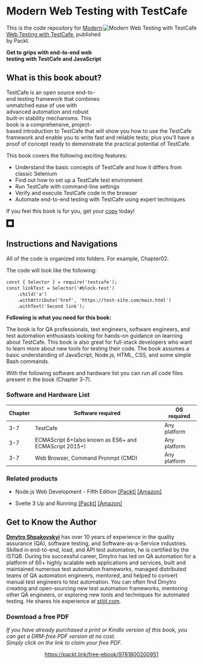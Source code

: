 # Modern Web Testing with TestCafe

<a href="https://www.packtpub.com/product/modern-web-testing-with-testcafe/9781800200951?utm_source=github&utm_medium=repository&utm_campaign=9781800200951"><img src="https://static.packt-cdn.com/products/9781800200951/cover/smaller" alt="Modern Web Testing with TestCafe" height="256px" align="right"></a>

This is the code repository for [Modern Web Testing with TestCafe](https://www.packtpub.com/product/modern-web-testing-with-testcafe/9781800200951?utm_source=github&utm_medium=repository&utm_campaign=9781800200951), published by Packt.

**Get to grips with end-to-end web testing with TestCafe and JavaScript**

## What is this book about?
TestCafe is an open source end-to-end testing framework that combines unmatched ease of use with advanced automation and robust built-in stability mechanisms. This book is a comprehensive, project-based introduction to TestCafe that will show you how to use the TestCafe framework and enable you to write fast and reliable tests; plus you’ll have a proof of concept ready to demonstrate the practical potential of TestCafe.

This book covers the following exciting features: 
* Understand the basic concepts of TestCafe and how it differs from classic Selenium
* Find out how to set up a TestCafe test environment
* Run TestCafe with command-line settings
* Verify and execute TestCafe code in the browser
* Automate end-to-end testing with TestCafe using expert techniques

If you feel this book is for you, get your [copy](https://www.amazon.com/dp/1800200951) today!

<a href="https://www.packtpub.com/?utm_source=github&utm_medium=banner&utm_campaign=GitHubBanner"><img src="https://raw.githubusercontent.com/PacktPublishing/GitHub/master/GitHub.png" 
alt="https://www.packtpub.com/" border="5" /></a>


## Instructions and Navigations
All of the code is organized into folders. For example, Chapter02.

The code will look like the following:
```
const { Selector } = require('testcafe');
const linkTest = Selector('#block-test')
    .child('a')
    .withAttribute('href', 'https://test-site.com/main.html')
    .withText('Second link');
```

**Following is what you need for this book:**

The book is for QA professionals, test engineers, software engineers, and test automation enthusiasts looking for hands-on guidance on learning about TestCafe. This book is also great for full-stack developers who want to learn more about new tools for testing their code. The book assumes a basic understanding of JavaScript, Node.js, HTML, CSS, and some simple Bash commands.

With the following software and hardware list you can run all code files present in the book (Chapter 3-7).

### Software and Hardware List

| Chapter  | Software required                                     | OS required            |
| -------- | ----------------------------------------------------- | -----------------------|
| 3-7      | TestCafe                                              | Any platform           |
| 3-7      | ECMAScript 6+(also known as ES6+ and ECMAScript 2015+)| Any platform           |         
| 3-7      | Web Browser, Command Pronmpt (CMD)                    | Any platform           |

### Related products <Other books you may enjoy>
* Node.js Web Development - Fifth Edition [[Packt]](https://www.packtpub.com/product/node-js-web-development-fifth-edition/9781838987572?utm_source=github&utm_medium=repository&utm_campaign=9781838987572) [[Amazon]](https://www.amazon.com/dp/1838987576)

* Svelte 3 Up and Running [[Packt]](https://www.packtpub.com/product/svelte-3-up-and-running/9781839213625?utm_source=github&utm_medium=repository&utm_campaign=9781839213625) [[Amazon]](https://www.amazon.com/dp/1839213620)

## Get to Know the Author
[**Dmytro Shpakovskyi**](https://www.linkedin.com/in/dshpakovskyi/)
has over 10 years of experience in the quality assurance (QA), software testing,
and Software-as-a-Service industries. Skilled in end-to-end, load, and API test automation, he is certified by the ISTQB. During his successful career, Dmytro
has led on QA automation for a platform of 60+ highly scalable web applications
and services, built and maintained numerous test automation frameworks, managed distributed teams of QA automation engineers, mentored, and helped to convert
manual test engineers to test automation.
You can often find Dmytro creating and open-sourcing new test automation
frameworks, mentoring other QA engineers, or exploring new tools and techniques
for automated testing. He shares his experience at [stijit.com](https://www.stijit.com/).

### Download a free PDF

 <i>If you have already purchased a print or Kindle version of this book, you can get a DRM-free PDF version at no cost.<br>Simply click on the link to claim your free PDF.</i>
<p align="center"> <a href="https://packt.link/free-ebook/9781800200951">https://packt.link/free-ebook/9781800200951 </a> </p>